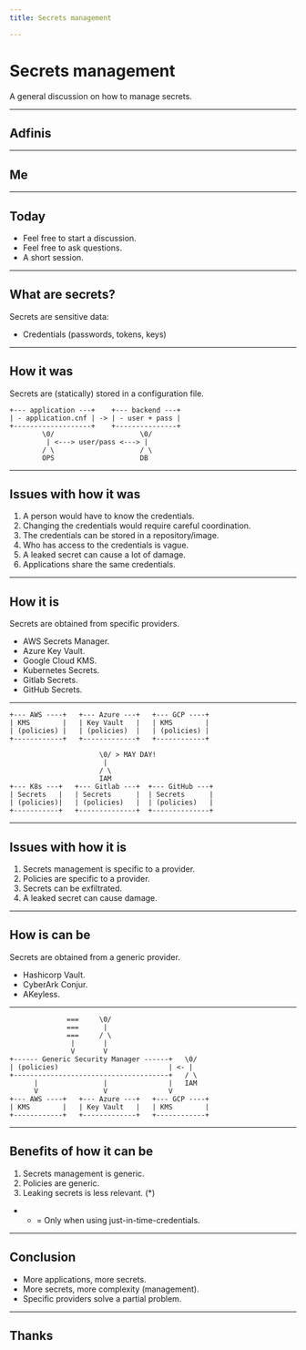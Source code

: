 ```yaml
---
title: Secrets management

---
```


# Secrets management

A general discussion on how to manage secrets.

---

## Adfinis

---

## Me

---

## Today

- Feel free to start a discussion.
- Feel free to ask questions.
- A short session.

---

## What are secrets?

Secrets are sensitive data:

- Credentials (passwords, tokens, keys)

---

## How it was

Secrets are (statically) stored in a configuration file.

```text
+--- application ---+    +--- backend ---+
| - application.cnf | -> | - user + pass |
+-------------------+    +---------------+
        \0/                     \0/
         | <---> user/pass <---> |
        / \                     / \
        OPS                     DB
```

----

## Issues with how it was

1. A person would have to know the credentials.
2. Changing the credentials would require careful coordination.
3. The credentials can be stored in a repository/image.
4. Who has access to the credentials is vague.
5. A leaked secret can cause a lot of damage.
6. Applications share the same credentials.

---

## How it is

Secrets are obtained from specific providers.

- AWS Secrets Manager.
- Azure Key Vault.
- Google Cloud KMS.
- Kubernetes Secrets.
- Gitlab Secrets.
- GitHub Secrets.

----

```text
+--- AWS ----+   +--- Azure ---+   +--- GCP ----+
| KMS        |   | Key Vault   |   | KMS        |
| (policies) |   | (policies)  |   | (policies) |
+------------+   +-------------+   +------------+

                      \0/ > MAY DAY!
                       |
                      / \
                      IAM
+--- K8s ---+   +--- Gitlab ---+  +--- GitHub ---+
| Secrets   |   | Secrets      |  | Secrets      |
| (policies)|   | (policies)   |  | (policies)   |
+-----------+   +--------------+  +--------------+
```

----

## Issues with how it is

1. Secrets management is specific to a provider.
2. Policies are specific to a provider.
3. Secrets can be exfiltrated.
4. A leaked secret can cause damage.

---

## How is can be

Secrets are obtained from a generic provider.

- Hashicorp Vault.
- CyberArk Conjur.
- AKeyless.

---

```text
              ===     \0/
              ===      |
              ===     / \
               |       |
               V       V
+------ Generic Security Manager ------+   \0/
| (policies)                           | <- |
+--------------------------------------+   / \
      |                |               |   IAM
      V                V               V
+--- AWS ----+   +--- Azure ---+   +--- GCP ----+
| KMS        |   | Key Vault   |   | KMS        |
+------------+   +-------------+   +------------+
```

----

## Benefits of how it can be

1. Secrets management is generic.
2. Policies are generic.
4. Leaking secrets is less relevant. (*)

- * = Only when using just-in-time-credentials.

---

## Conclusion

- More applications, more secrets.
- More secrets, more complexity (management).
- Specific providers solve a partial problem.

---

## Thanks
